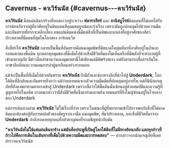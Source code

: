 ## **Cavernus \- คาเวิร์นนัส** {#cavernus---คาเวิร์นนัส}

**คาเวิร์นนัส** คือแผ่นดินรกร้างที่ทอดยาวอยู่ระหว่าง **ฟลาราเรียร์** และ **อานิสบูโรห์**ดินแดนที่ไม่เคยได้รับการต้อนรับจากผู้ที่อาศัยอยู่ในดินแดนที่อุดมสมบูรณ์และรุ่งเรือง เพราะมันถูกปกคลุมไปด้วยความมืดและอันตรายที่ยากจะหลีกเลี่ยง บนแผ่นดินแห่งนี้มีแต่สิ่งที่เป็นพิษและแหล่งที่อยู่อาศัยของสัตว์ประหลาดที่มืดมนที่สุดในโลกของ อาร์เดนวีล

สิ่งที่ทำให้ **คาเวิร์นนัส** กลายเป็นพื้นที่อันตรายคือแมงมุมพิษที่มีขนาดใหญ่มหึมาที่อาศัยอยู่ในถ้ำและรอยแตกของพื้นดิน ทุกซอกทุกมุมของที่นี่เต็มไปด้วยสิ่งมีชีวิตที่มองไม่เห็นหรือที่มีพลังที่จะทำลายผู้ที่เข้ามาผจญภัย มีข่าวลือเล่าขานว่าแมงมุมเหล่านี้ไม่เพียงแค่มีพิษร้ายแรง แต่ยังสามารถสื่อสารกันในภาษาลึกลับและวางแผนการล่าผู้มาเยือนอย่างรอบคอบ

แม้จะเป็นพื้นที่ที่เต็มไปด้วยอันตราย **คาเวิร์นนัส** ยังมีถ้ำและช่องทางลึกที่นำไปสู่ **Underdark**, โลกใต้ดินที่ลึกลับและอันตรายยิ่งกว่า แม้ว่าหลายคนจะกลัวความมืดมิดที่ปกคลุมอยู่ภายใน แต่ก็มีนักผจญภัยที่ยังคงพยายามหาทางเข้าสู่ Underdark เพราะเชื่อว่าใต้พื้นดินนั้นซ่อนอยู่ด้วยสมบัติและความรู้ที่สูญหายไปในอดีต บางคนกล่าวว่ามีสิ่งมีชีวิตที่แข็งแกร่งและพลังเวทมนตร์ที่ยิ่งใหญ่ซ่อนอยู่ในใจกลางของ Underdark

แต่การเดินทางผ่าน **คาเวิร์นนัส** ไม่ใช่เรื่องที่ง่าย เพราะในขณะที่ผู้ที่พยายามเข้าไปอาจพบกับสิ่งที่ไม่คาดคิดและต้องต่อสู้กับการแฝงตัวของศัตรูจากเงามืด แมงมุมพิษ, สัตว์ประหลาด, และสิ่งมีชีวิตที่มาจาก **Underdark** กำลังรอคอยทุกคนที่กล้าหาญพอที่จะเผชิญหน้ากับมัน

**"คาเวิร์นนัสไม่ใช่แค่แผ่นดินรกร้าง แต่มันคือประตูที่เปิดสู่โลกใต้ดินที่ไม่มีทางย้อนกลับ และทุกก้าวที่ก้าวไปคือการเดินในเส้นทางที่เต็มไปด้วยความมืดและการทดสอบ"** — คำกล่าวจากนักผจญภัยที่เคยสำรวจคาเวิร์นนัส